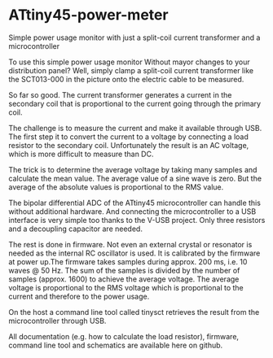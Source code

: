 # ATtiny45-power-meter
Simple power usage monitor with just a split-coil current transformer and a microcontroller

To use this simple power usage monitor Without mayor changes to your distribution panel? Well, simply clamp a split-coil current transformer like the SCT013-000 in the picture onto the electric cable to be measured.

So far so good. The current transformer generates a current in the secondary coil that is proportional to the current going through the primary coil.

The challenge is to measure the current and make it available through USB. The first step it to convert the current to a voltage by connecting a load resistor to the secondary coil. Unfortunately the result is an AC voltage, which is more difficult to measure than DC.

The trick is to determine the average voltage by taking many samples and calculate the mean value. The average value of a sine wave is zero. But the average of the absolute values is proportional to the RMS value.

The bipolar differential ADC of the ATtiny45 microcontroller can handle this without additional hardware. And connecting the microcontroller to a USB interface is very simple too thanks to the V-USB project. Only three resistors and a decoupling capacitor are needed.

The rest is done in firmware. Not even an external crystal or resonator is needed as the internal RC oscillator is used. It is calibrated by the firmware at power up.The firmware takes samples during approx. 200 ms, i.e. 10 waves @ 50 Hz. The sum of the samples is divided by the number of samples (approx. 1600) to achieve the average voltage. The average voltage is proportional to the RMS voltage which is proportional to the current and therefore to the power usage.

On the host a command line tool called tinysct retrieves the result from the microcontroller through USB.

All documentation (e.g. how to calculate the load resistor), firmware, command line tool and schematics are available here on github.

